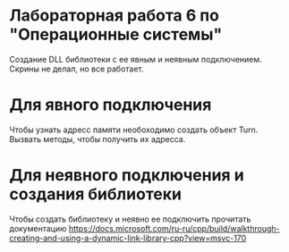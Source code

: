 # Лабораторная работа 6 по "Операционные системы"
Создание DLL библиотеки с ее явным и неявным подключением. Скрины не делал, но все работает.
# Для явного подключения
Чтобы узнать адресс памяти необоходимо создать объект Turn. Вызвать методы, чтобы получить их адресса.
# Для неявного подключения и создания библиотеки
Чтобы создать библиотеку и неявно ее подключить прочитать документацию
https://docs.microsoft.com/ru-ru/cpp/build/walkthrough-creating-and-using-a-dynamic-link-library-cpp?view=msvc-170
